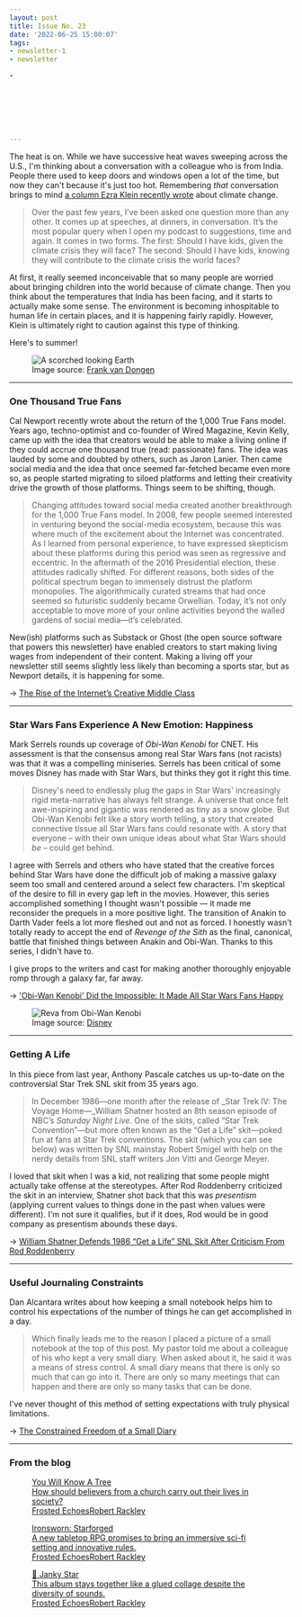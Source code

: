 ```yaml
---
layout: post
title: Issue No. 23
date: '2022-06-25 15:00:07'
tags:
- newsletter-1
- newsletter

- 







---
```


The heat is on. While we have successive heat waves sweeping across the U.S., I'm thinking about a conversation with a colleague who is from India. People there used to keep doors and windows open a lot of the time, but now they can't because it's just too hot. Remembering _that_ conversation brings to mind [a column Ezra Klein recently wrote](https://www.nytimes.com/2022/06/05/opinion/climate-change-should-you-have-kids.html) about climate change.

> Over the past few years, I’ve been asked one question more than any other. It comes up at speeches, at dinners, in conversation. It’s the most popular query when I open my podcast to suggestions, time and again. It comes in two forms. The first: Should I have kids, given the climate crisis they will face? The second: Should I have kids, knowing they will contribute to the climate crisis the world faces?

At first, it really seemed inconceivable that so many people are worried about bringing children into the world because of climate change. Then you think about the temperatures that India has been facing, and it starts to actually make some sense. The environment is becoming inhospitable to human life in certain places, and it is happening fairly rapidly. However, Klein is ultimately right to caution against this type of thinking.

Here's to summer!

<figure class="kg-card kg-image-card kg-card-hascaption"><img src=" __GHOST_URL__ /content/images/2022/06/climate-change.jpg" class="kg-image" alt="A scorched looking Earth" loading="lazy"><figcaption>Image source: <a href="https://flic.kr/p/dTBdeF">Frank van Dongen</a></figcaption></figure>

* * *

### One Thousand True Fans

Cal Newport recently wrote about the return of the 1,000 True Fans model. Years ago, techno-optimist and co-founder of Wired Magazine, Kevin Kelly, came up with the idea that creators would be able to make a living online if they could accrue one thousand true (read: passionate) fans. The idea was lauded by some and doubted by others, such as Jaron Lanier. Then came social media and the idea that once seemed far-fetched became even more so, as people started migrating to siloed platforms and letting their creativity drive the growth of those platforms. Things seem to be shifting, though.

> Changing attitudes toward social media created another breakthrough for the 1,000 True Fans model. In 2008, few people seemed interested in venturing beyond the social-media ecosystem, because this was where much of the excitement about the Internet was concentrated. As I learned from personal experience, to have expressed skepticism about these platforms during this period was seen as regressive and eccentric. In the aftermath of the 2016 Presidential election, these attitudes radically shifted. For different reasons, both sides of the political spectrum began to immensely distrust the platform monopolies. The algorithmically curated streams that had once seemed so futuristic suddenly became Orwellian. Today, it’s not only acceptable to move more of your online activities beyond the walled gardens of social media—it’s celebrated.

New(ish) platforms such as Substack or Ghost (the open source software that powers this newsletter) have enabled creators to start making living wages from independent of their content. Making a living off your newsletter still seems slightly less likely than becoming a sports star, but as Newport details, it is happening for some.

→ [The Rise of the Internet’s Creative Middle Class](https://www.newyorker.com/culture/culture-desk/the-rise-of-the-internets-creative-middle-class)

* * *

### Star Wars Fans Experience A New Emotion: Happiness

Mark Serrels rounds up coverage of _Obi-Wan Kenobi_ for CNET. His assessment is that the consensus among real Star Wars fans (not racists) was that it was a compelling miniseries. Serrels has been critical of some moves Disney has made with Star Wars, but thinks they got it right this time.

> Disney's need to endlessly plug the gaps in Star Wars' increasingly rigid meta-narrative has always felt strange. A universe that once felt awe-inspiring and gigantic was rendered as tiny as a snow globe. But Obi-Wan Kenobi felt like a story worth telling, a story that created connective tissue all Star Wars fans could resonate with. A story that everyone – with their own unique ideas about what Star Wars should _be_ – could get behind.

I agree with Serrels and others who have stated that the creative forces behind Star Wars have done the difficult job of making a massive galaxy seem too small and centered around a select few characters. I'm skeptical of the desire to fill in every gap left in the movies. However, this series accomplished something I thought wasn't possible — it made me reconsider the prequels in a more positive light. The transition of Anakin to Darth Vader feels a lot more fleshed out and not as forced. I honestly wasn't totally ready to accept the end of _Revenge of the Sith_ as the final, canonical, battle that finished things between Anakin and Obi-Wan. Thanks to this series, I didn't have to.

I give props to the writers and cast for making another thoroughly enjoyable romp through a galaxy far, far away.

→ ['Obi-Wan Kenobi' Did the Impossible: It Made All Star Wars Fans Happy](https://www.cnet.com/culture/entertainment/obi-wan-kenobi-did-the-impossible-it-made-all-star-wars-fans-happy/)

<figure class="kg-card kg-image-card kg-card-hascaption"><img src=" __GHOST_URL__ /content/images/2022/06/jtf-007483_r_977d9c12.jpeg" class="kg-image" alt="Reva from Obi-Wan Kenobi" loading="lazy"><figcaption>Image source: <a href="https://www.cnet.com/culture/entertainment/obi-wan-kenobi-did-the-impossible-it-made-all-star-wars-fans-happy/">Disney</a></figcaption></figure>

* * *

### Getting A Life

In this piece from last year, Anthony Pascale catches us up-to-date on the controversial Star Trek SNL skit from 35 years ago.

> In December 1986—one month after the release of _Star Trek IV: The Voyage Home—_William Shatner hosted an 8th season episode of NBC’s _Saturday Night Live_. One of the skits, called “Star Trek Convention”—but more often known as the “Get a Life” skit—poked fun at fans at Star Trek conventions. The skit (which you can see below) was written by SNL mainstay Robert Smigel with help on the nerdy details from SNL staff writers Jon Vitti and George Meyer.

I loved that skit when I was a kid, not realizing that some people might actually take offense at the stereotypes. After Rod Roddenberry criticized the skit in an interview, Shatner shot back that this was _presentism_ (applying current values to things done in the past when values were different). I'm not sure it qualifies, but if it does, Rod would be in good company as presentism abounds these days.

→ [William Shatner Defends 1986 “Get a Life” SNL Skit After Criticism From Rod Roddenberry](https://trekmovie.com/2021/09/06/william-shatner-defends-1986-get-a-life-snl-skit-after-criticism-from-rod-roddenberry/)

* * *

### Useful Journaling Constraints

Dan Alcantara writes about how keeping a small notebook helps him to control his expectations of the number of things he can get accomplished in a day.

> Which finally leads me to the reason I placed a picture of a small notebook at the top of this post. My pastor told me about a colleague of his who kept a very small diary. When asked about it, he said it was a means of stress control. A small diary means that there is only so much that can go into it. There are only so many meetings that can happen and there are only so many tasks that can be done.

I've never thought of this method of setting expectations with truly physical limitations.

→ [The Constrained Freedom of a Small Diary](https://www.danalcantara.me/the-constrained-freedom-of-a-small-diary/)

* * *

### From the blog
<figure class="kg-card kg-bookmark-card"><a class="kg-bookmark-container" href=" __GHOST_URL__ /you-will-know-a-tree/"><div class="kg-bookmark-content">
<div class="kg-bookmark-title">You Will Know A Tree</div>
<div class="kg-bookmark-description">How should believers from a church carry out their lives in society?</div>
<div class="kg-bookmark-metadata">
<img class="kg-bookmark-icon" src=" __GHOST_URL__ /content/images/size/w256h256/2022/06/Mountains-Plain.png" alt=""><span class="kg-bookmark-author">Frosted Echoes</span><span class="kg-bookmark-publisher">Robert Rackley</span>
</div>
</div>
<div class="kg-bookmark-thumbnail"><img src=" __GHOST_URL__ /content/images/2022/06/orange-tree.770082c6ac3e4a0e8f56bbf8a6f5a57c-1.jpg" alt=""></div></a></figure><figure class="kg-card kg-bookmark-card"><a class="kg-bookmark-container" href=" __GHOST_URL__ /ironsworn-starforged/"><div class="kg-bookmark-content">
<div class="kg-bookmark-title">Ironsworn: Starforged</div>
<div class="kg-bookmark-description">A new tabletop RPG promises to bring an immersive sci-fi setting and innovative rules.</div>
<div class="kg-bookmark-metadata">
<img class="kg-bookmark-icon" src=" __GHOST_URL__ /content/images/size/w256h256/2022/06/Mountains-Plain.png" alt=""><span class="kg-bookmark-author">Frosted Echoes</span><span class="kg-bookmark-publisher">Robert Rackley</span>
</div>
</div>
<div class="kg-bookmark-thumbnail"><img src=" __GHOST_URL__ /content/images/2022/06/IMG_0847.85cda6a2b53f44adbc8eee1fd5174089-1.jpeg" alt=""></div></a></figure><figure class="kg-card kg-bookmark-card"><a class="kg-bookmark-container" href=" __GHOST_URL__ /janky-star/"><div class="kg-bookmark-content">
<div class="kg-bookmark-title">🎵 Janky Star</div>
<div class="kg-bookmark-description">This album stays together like a glued collage despite the diversity of sounds.</div>
<div class="kg-bookmark-metadata">
<img class="kg-bookmark-icon" src=" __GHOST_URL__ /content/images/size/w256h256/2022/06/Mountains-Plain.png" alt=""><span class="kg-bookmark-author">Frosted Echoes</span><span class="kg-bookmark-publisher">Robert Rackley</span>
</div>
</div>
<div class="kg-bookmark-thumbnail"><img src=" __GHOST_URL__ /content/images/2022/06/janky-star.5a8abf8d5c86470ebc3b93b13745a952-1.jpg" alt=""></div></a></figure>